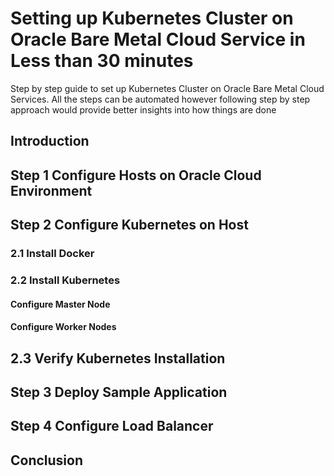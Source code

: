# Setting up Kubernetes Cluster on Oracle Bare Metal Cloud Service in Less than 30 minutes
Step by step guide to set up Kubernetes Cluster on Oracle Bare Metal Cloud Services. All the steps can be automated however following step by step approach would provide better insights into how things are done

## Introduction

## Step 1 Configure Hosts on Oracle Cloud Environment

## Step 2 Configure Kubernetes on Host

### 2.1 Install Docker

### 2.2 Install Kubernetes

#### 		Configure Master Node

#### 		Configure Worker Nodes

## 2.3 Verify Kubernetes Installation

## Step 3 Deploy Sample Application

## Step 4 Configure Load Balancer

## Conclusion
